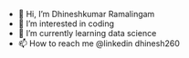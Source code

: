 - 👋 Hi, I’m Dhineshkumar Ramalingam
- 👀 I’m interested in coding
- 🌱 I’m currently learning data science
- 📫 How to reach me @linkedin dhinesh260
